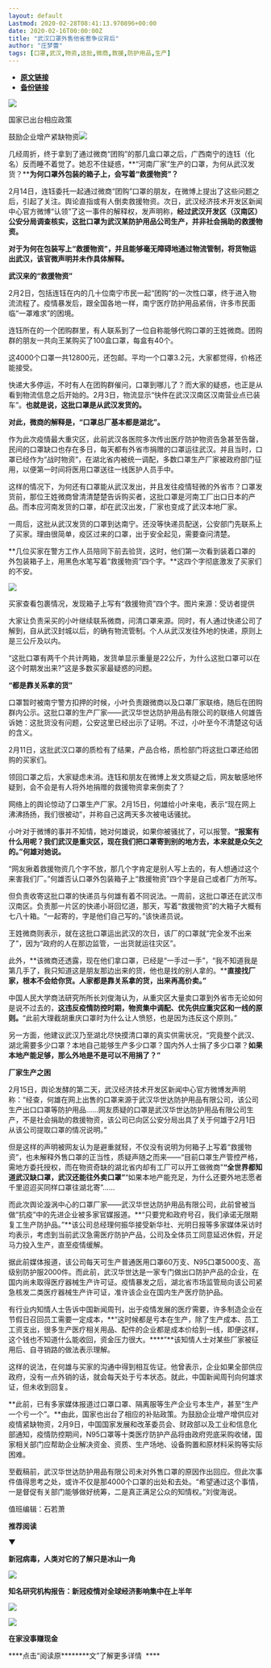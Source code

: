 ```yaml
---
layout: default
Lastmod: 2020-02-28T08:41:13.970896+00:00
date: 2020-02-16T00:00:00Z
title: "武汉口罩外售他省惹争议背后"
author: "庄梦蕾"
tags: [口罩,武汉,物资,这批,微商,救援,防护用品,生产]
---
```


* [**原文链接**](http://mp.weixin.qq.com/s?__biz=MjM5MDU1Mzg3Mw==&mid=2651250516&idx=1&sn=3b3235b4746abff258104e4cd43815d0&chksm=bdb17d2a8ac6f43cddf0df26a98bea3d41e7def520c7a71190503ff45028315b2afad1bf7430#rd)
* [**备份链接**](http://archive.is/xZps6)


  

![](/images/post/a31e108fde9932626644bf0a069bf51f.jpg)  

国家已出台相应政策

鼓励企业增产紧缺物资![](/images/post/1b7e0e3b01165fbbe9a26c231935bc0b.jpg)  

几经周折，终于拿到了通过微商“团购”的那几盒口罩之后，广西南宁的连钰（化名）反而睡不着觉了。她忍不住疑惑，**“河南厂家”生产的口罩，为何从武汉发货？****为何口罩外包装的箱子上，会写着“救援物资”？**

2月14日，连钰委托一起通过微商“团购”口罩的朋友，在微博上提出了这些问题之后，引起了关注。舆论直指或有人倒卖救援物资。次日，武汉经济技术开发区新闻中心官方微博“认领”了这一事件的解释权，发声明称，**经过武汉开发区（汉南区）公安分局调查核实，这批口罩为武汉某防护用品公司生产，并非社会捐助的救援物资。**

**对于为何在包装写上“救援物资”，并且能够毫无障碍地通过物流管制，将货物运出武汉，该官微声明并未作具体解释。**

**武汉来的“救援物资”**

2月2日，包括连钰在内的几十位南宁市民一起“团购”的一次性口罩，终于进入物流流程了。疫情暴发后，跟全国各地一样，南宁医疗防护用品紧俏，许多市民面临“一罩难求”的困境。

连钰所在的一个团购群里，有人联系到了一位自称能够代购口罩的王姓微商。团购群的朋友一共向王某购买了100盒口罩，每盒有40个。

这4000个口罩一共12800元，还包邮。平均一个口罩3.2元，大家都觉得，价格还能接受。

快递大多停运，不时有人在团购群催问，口罩到哪儿了？而大家的疑惑，也正是从看到物流信息之后开始的。2月3日，物流显示“快件在武汉汉南区汉南营业点已装车”。**也就是说，这批口罩是从武汉发货的。**

**对此，微商的解释是，“口罩总厂基本都是湖北”。**

作为此次疫情最大重灾区，此前武汉各医院多次传出医疗防护物资告急甚至告罄，民间的口罩缺口也存在多日，每天都有外省市捐赠的口罩运往武汉。并且当时，口罩已经作为“战时物资”，在湖北省内被统一调配，多数口罩生产厂家被政府部门征用，以便第一时间将医用口罩送往一线医护人员手中。

这样的情况下，为何还有口罩能从武汉发出，并且发往疫情轻微的外省市？口罩发货前，那位王姓微商曾清清楚楚告诉购买者，这批口罩是河南工厂出口日本的产品。而本应河南发货的口罩，却在武汉出发，厂家也变成了武汉本地厂家。

一周后，这批从武汉发货的口罩到达南宁。还没等快递员配送，公安部门先联系上了买家。理由很简单，疫区过来的口罩，出于安全起见，需要查问清楚。

**几位买家在警方工作人员陪同下前去验货，这时，他们第一次看到装着口罩的外包装箱子上，用黑色水笔写着“救援物资”四个字。**这四个字彻底激发了买家们的不安。

![](/images/post/92cd0bfdcb4235c75370f7cd5337ae99.jpg)

买家查看包裹情况，发现箱子上写有“救援物资”四个字。图片来源：受访者提供

大家让负责采买的小叶继续联系微商，问清口罩来源。同时，有人通过快递公司了解到，自从武汉封城以后，的确有物流管制。个人从武汉发往外地的快递，原则上是三公斤及以内。

“这批口罩有两千个共计两箱，发货单显示重量是22公斤，为什么这批口罩可以在这个时期发出来?”这是多数买家最疑惑的问题。

**“都是靠关系拿的货”**

口罩暂时被南宁警方扣押的时候，小叶负责跟微商以及口罩厂家联络，随后在团购群内公示。这批口罩的生产厂家——武汉华世达防护用品有限公司的联络人何雄告诉她：这批货没有问题，公安这里已经出示了证明。不过，小叶至今不清楚这句话的含义。

2月11日，这批武汉口罩的质检有了结果，产品合格，质检部门将这批口罩还给团购的买家们。

领回口罩之后，大家疑虑未消。连钰和朋友在微博上发文质疑之后，网友敏感地怀疑到，会不会是有人将外地捐赠的救援物资拿来倒卖了？

网络上的舆论惊动了口罩生产厂家。2月15日，何雄给小叶来电，表示“现在网上沸沸扬扬，我们很被动”，并称自己这两天多次被电话骚扰。

小叶对于微博的事并不知情，她对何雄说，如果你被骚扰了，可以报警。**“报案有什么用呢？我们武汉是重灾区，现在我们把口罩寄到别的地方去，本来就是众矢之的。”何雄对她说。**

“网友揪着救援物资几个字不放，那几个字肯定是别人写上去的，有人想通过这个来害我们厂。”何雄否认口罩外包装箱子上“救援物资”四个字是自己或者厂方所写。

但负责收寄这批口罩的快递员与何雄有着不同说法。一周前，这批口罩还在武汉市汉南区。负责那一片区的快递小哥回忆道，那天，写着“救援物资”的大箱子大概有七八十箱。“一起寄的，字是他们自己写的。”该快递员说。

王姓微商则表示，就在这批口罩运出武汉的次日，该厂的口罩就“完全发不出来了”，因为“政府的人在那边监管，一出货就运往灾区”。

此外，**该微商还透露，现在他们拿口罩，已经是“一手过一手”，“我不知道我是第几手了，我只知道这是朋友那边出来的货，他也是找的别人拿的。****直接找厂家，根本不会给你货。人家都是靠关系拿的货，出来再高价卖。”**

中国人民大学商法研究所所长刘俊海认为，从重灾区大量卖口罩到外省市无论如何是说不过去的，**这违反疫情防控时期，物资集中调配、优先供应重灾区和一线的原则。**“此前大理截胡重庆口罩时为什么让人愤怒，也是因为违反这个原则。”

另一方面，他建议武汉乃至湖北尽快摸清口罩的真实供需状况，“究竟整个武汉、湖北需要多少口罩？本地自己能够生产多少口罩？国内外人士捐了多少口罩？**如果本地产能足够，那么外地是不是可以不用捐了？”**

**厂家生产之困**

2月15日，舆论发酵的第二天，武汉经济技术开发区新闻中心官方微博发声明称：“经查，何雄在网上出售的口罩来源于武汉华世达防护用品有限公司，该公司生产出口口罩等防护用品……网友质疑的口罩是武汉华世达防护用品有限公司生产，不是社会捐助的救援物资，该公司已向区公安分局出具了关于何雄于2月1日从该公司提取口罩的情况说明。”

但是这样的声明被网友认为是避重就轻，不仅没有说明为何箱子上写着“救援物资”，也未解释外售口罩的正当性，质疑声随之而来——“目前口罩生产管控严格，需地方委托授权，而在物资奇缺的湖北省内却有工厂可以开工做微商”**“全世界都知道武汉缺口罩，武汉还能往外卖口罩”**“如果本地产能充足，为什么还要外地志愿者千里迢迢买同样口罩往湖北寄”……

而此次舆论漩涡中心的口罩厂家——武汉华世达防护用品有限公司，此前曾被当做“抗疫”中的先进企业被多家官媒报道。**“只要党和政府号召，我们承诺无限期复工生产防护品。”**该公司总经理何振华接受新华社、光明日报等多家媒体采访时均表示，考虑到当前武汉急需医疗防护产品，公司及全体员工同意延迟休假，开足马力投入生产，直至疫情缓解。

据此前媒体报道，该公司每天可生产普通医用口罩60万支、N95口罩5000支、高级别防护服2000件。而此前，武汉华世达是一家专门做出口防护产品的企业，在国内尚未取得医疗器械生产许可证。疫情暴发之后，湖北省市场监管局向该公司紧急核发二类医疗器械生产许可证，准许该企业在国内生产医疗防护品。

有行业内知情人士告诉中国新闻周刊，出于疫情发展的医疗需要，许多制造企业在节假日召回员工需要一定成本，**“这时候都是亏本在生产，除了生产成本、员工工资支出，很多生产医疗相关用品、配件的企业都是成本价给到一线，即便这样，这个钱也不知道什么能收回，资金压力很大。****”**该知情人士对某些厂家被征用后、自寻销路的做法表示理解。

这样的说法，在何雄与买家的沟通中得到相互佐证。他曾表示，企业如果全部供应政府，没有一点外销的话，就会每天处于亏本状态。就此，中国新闻周刊向何雄求证，但未收到回复。

**此前，已有多家媒体报道过口罩口罩、隔离服等生产企业亏本生产，甚至“生产一个亏一个”。**由此，国家也出台了相应的补贴政策。为鼓励企业增产增供应对疫情紧缺物资，2月9日，中国国家发展和改革委员会、财政部以及工业和信息化部通知，疫情防控期间，N95口罩等十类医疗防护产品将由政府兜底采购收储，国家相关部门应帮助企业解决资金、资质、生产场地、设备购置和原材料采购等实际困难。

至截稿前，武汉华世达防护用品有限公司未对外售口罩的原因作出回应。但此次事件值得思考之处，或许不仅是那4000个口罩的出处和去处。“希望通过这个事情，一是督促有关部门能够做好统筹，二是真正满足公众的知情权。”刘俊海说。

值班编辑：石若萧

**推荐阅读**

▼

**新冠病毒，人类对它的了解只是冰山一角**

[![](/images/post/cbece8bf36a584e2b85148dcf5dc3f72.jpg)](http://mp.weixin.qq.com/s?__biz=MjM5MDU1Mzg3Mw==&mid=2651250477&idx=1&sn=1b69c448bd89ac41e97b9357bbb898ba&chksm=bdb17d538ac6f445dd71c75af2a958f98bfa00651eb81ae85f64f6dad29b9e9bf2aa42a13789&scene=21#wechat_redirect)

**知名研究机构报告：新冠疫情对全球经济影响集中在上半年**  

[![](/images/post/0eb7cce19b493d521e683ee3454e234b.jpg)](http://mp.weixin.qq.com/s?__biz=MjM5MDU1Mzg3Mw==&mid=2651250432&idx=1&sn=90e7c9efa8c39c735654086710d97710&chksm=bdb17d7e8ac6f468fae777954cf34c56d07fc035d4082092dde9d0b27e8a7cec196eabae1059&scene=21#wechat_redirect)

![](/images/post/0aefb28092fad3fc52be85b6a1fe1796.jpg)

****在家没事赚现金****

****点击“阅读原********文”了解更多详情  ****


